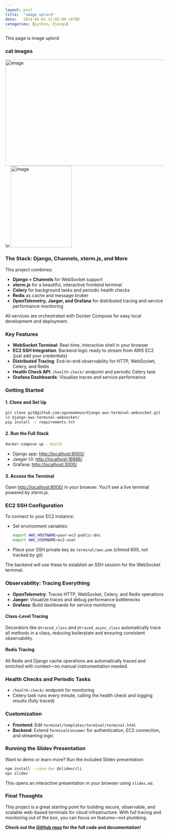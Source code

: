```yaml
---
layout: post
title:  "image uplord"
date:   2024-06-01 12:05:00 +0700
categories: [python, Django]
---
```


This page is image uplord

### cat images

<img width="530" height="338" alt="image" src="https://github.com/user-attachments/assets/e3d2710b-6a62-4d11-aaf3-b6d8bfb1db3f" />\n
<img width="194" height="260" alt="image" src="https://github.com/user-attachments/assets/39dfe6fc-71dd-43c3-ac69-ceeadfbc0b86" />

### The Stack: Django, Channels, xterm.js, and More

This project combines:
- **Django + Channels** for WebSocket support
- **xterm.js** for a beautiful, interactive frontend terminal
- **Celery** for background tasks and periodic health checks
- **Redis** as cache and message broker
- **OpenTelemetry, Jaeger, and Grafana** for distributed tracing and service performance monitoring

All services are orchestrated with Docker Compose for easy local development and deployment.

### Key Features

- **WebSocket Terminal**: Real-time, interactive shell in your browser
- **EC2 SSH Integration**: Backend logic ready to stream from AWS EC2 (just add your credentials)
- **Distributed Tracing**: End-to-end observability for HTTP, WebSocket, Celery, and Redis
- **Health Check API**: `/health-check/` endpoint and periodic Celery task
- **Grafana Dashboards**: Visualize traces and service performance

### Getting Started

#### 1. Clone and Set Up
```bash
git clone git@github.com:agusmakmun/django-aws-terminal-websocket.git
cd django-aws-terminal-websocket/
pip install -r requirements.txt
```

#### 2. Run the Full Stack
```bash
docker-compose up --build
```
- Django app: [http://localhost:8000/](http://localhost:8000/)
- Jaeger UI: [http://localhost:16686/](http://localhost:16686/)
- Grafana: [http://localhost:3000/](http://localhost:3000/)

#### 3. Access the Terminal
Open [http://localhost:8000/](http://localhost:8000/) in your browser. You'll see a live terminal powered by xterm.js.

### EC2 SSH Configuration

To connect to your EC2 instance:
- Set environment variables:
  ```bash
  export AWS_HOSTNAME=your-ec2-public-dns
  export AWS_USERNAME=ec2-user
  ```
- Place your SSH private key as `terminal/aws.pem` (chmod 600, not tracked by git)

The backend will use these to establish an SSH session for the WebSocket terminal.

### Observability: Tracing Everything

- **OpenTelemetry**: Traces HTTP, WebSocket, Celery, and Redis operations
- **Jaeger**: Visualize traces and debug performance bottlenecks
- **Grafana**: Build dashboards for service monitoring

#### Class-Level Tracing
Decorators like `@traced_class` and `@traced_async_class` automatically trace all methods in a class, reducing boilerplate and ensuring consistent observability.

#### Redis Tracing
All Redis and Django cache operations are automatically traced and enriched with context—no manual instrumentation needed.

### Health Checks and Periodic Tasks
- `/health-check/` endpoint for monitoring
- Celery task runs every minute, calling the health check and logging results (fully traced)

### Customization
- **Frontend**: Edit `terminal/templates/terminal/terminal.html`
- **Backend**: Extend `TerminalConsumer` for authentication, EC2 connection, and streaming logic

### Running the Slidev Presentation
Want to demo or learn more? Run the included Slidev presentation:
```bash
npm install --save-dev @slidev/cli
npx slidev
```
This opens an interactive presentation in your browser using `slides.md`.

### Final Thoughts

This project is a great starting point for building secure, observable, and scalable web-based terminals for cloud infrastructure. With full tracing and monitoring out of the box, you can focus on features—not plumbing.

**Check out the [GitHub repo](https://github.com/agusmakmun/django-aws-terminal-websocket) for the full code and documentation!** 
